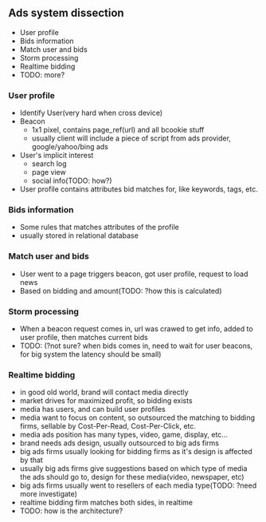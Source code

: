 Ads system dissection
---------------------

 * User profile
 * Bids information
 * Match user and bids
 * Storm processing
 * Realtime bidding
 * TODO: more?
 
### User profile
 
 * Identify User(very hard when cross device)
 * Beacon
    - 1x1 pixel, contains page_ref(url) and all bcookie stuff
    - usually client will include a piece of script from ads provider, google/yahoo/bing ads
 * User's implicit interest
    - search log
    - page view
    - social info(TODO: how?)
 * User profile contains attributes bid matches for, like keywords, tags, etc.

### Bids information
  * Some rules that matches attributes of the profile
  * usually stored in relational database

### Match user and bids
  * User went to a page triggers beacon, got user profile, request to load news
  * Based on bidding and amount(TODO: ?how this is calculated)

### Storm processing
  * When a beacon request comes in, url was crawed to get info, added to user profile, then matches current bids
  * TODO: (?not sure? when bids comes in, need to wait for user beacons, for big system the latency should be small)

### Realtime bidding
  * in good old world, brand will contact media directly
  * market drives for maximized profit, so bidding exists
  * media has users, and can build user profiles
  * media want to focus on content, so outsourced the matching to bidding firms, sellable by Cost-Per-Read, Cost-Per-Click, etc.
  * media ads position has many types, video, game, display, etc...
  * brand needs ads design, usually outsourced to big ads firms
  * big ads firms usually looking for bidding firms as it's design is affected by that
  * usually big ads firms give suggestions based on which type of media the ads should go to, design for these media(video, newspaper, etc)
  * big ads firms usually went to resellers of each media type(TODO: ?need more investigate)
  * realtime bidding firm matches both sides, in realtime
  * TODO: how is the architecture?

